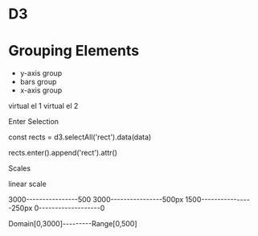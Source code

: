 # D3

# Grouping Elements

- y-axis group
- bars group
- x-axis group

virtual el 1
virtual el 2


Enter Selection


const rects = d3.selectAll('rect').data(data)

rects.enter().append('rect').attr()

Scales

linear scale

3000----------------500
3000----------------500px
1500----------------250px
0-------------------0

Domain[0,3000]---------Range[0,500]